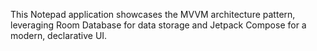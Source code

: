 This Notepad application showcases the MVVM architecture pattern, leveraging Room Database for data storage and Jetpack Compose for a modern, declarative UI.
